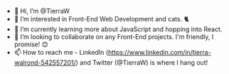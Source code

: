 - 👋 Hi, I’m @TierraW
- 👀 I’m interested in Front-End Web Development and cats. 🐈 
- 🌱 I’m currently learning more about JavaScript and hopping into React.
- 💞️ I’m looking to collaborate on any Front-End projects. I'm friendly, I promise! 😊 
- 📫 How to reach me - LinkedIn (https://www.linkedin.com/in/tierra-walrond-542557201/) and Twitter (@TierraW) is where I hang out!

<!---
TierraW/TierraW is a ✨ special ✨ repository because its `README.md` (this file) appears on your GitHub profile.
You can click the Preview link to take a look at your changes.
--->
